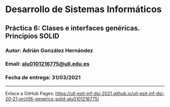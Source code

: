 # Desarrollo de Sistemas Informáticos 
## Práctica 6: Clases e interfaces genéricas. Principios SOLID
### Autor: Adrián González Hernández
### Email: alu0101216775@ull.edu.es
### Fecha de entrega: 31/03/2021

* * *

Enlace a GitHub Pages: https://ull-esit-inf-dsi-2021.github.io/ull-esit-inf-dsi-20-21-prct06-generics-solid-alu0101216775/